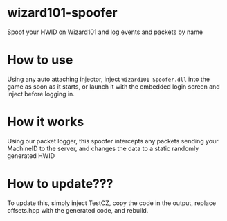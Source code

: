 # wizard101-spoofer
Spoof your HWID on Wizard101 and log events and packets by name

# How to use
Using any auto attaching injector, inject `Wizard101 Spoofer.dll` into the game as soon as it starts, or launch it with the embedded login screen and inject before logging in.

# How it works
Using our packet logger, this spoofer intercepts any packets sending your MachineID to the server, and changes the data to a static randomly generated HWID

# How to update???
To update this, simply inject TestCZ, copy the code in the output, replace offsets.hpp with the generated code, and rebuild.
